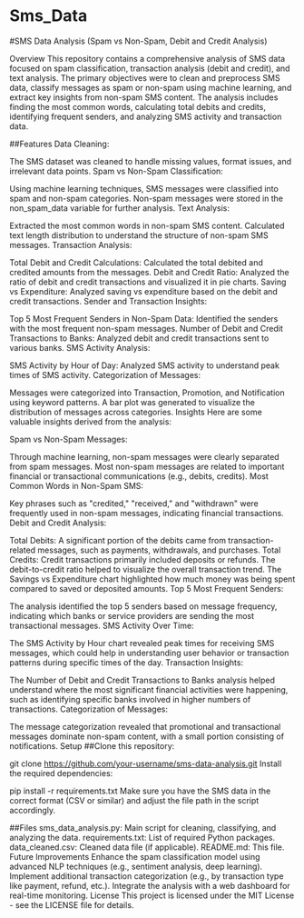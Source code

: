 # Sms_Data

#SMS Data Analysis (Spam vs Non-Spam, Debit and Credit Analysis)

Overview
This repository contains a comprehensive analysis of SMS data focused on spam classification, transaction analysis (debit and credit), and text analysis. The primary objectives were to clean and preprocess SMS data, classify messages as spam or non-spam using machine learning, and extract key insights from non-spam SMS content. The analysis includes finding the most common words, calculating total debits and credits, identifying frequent senders, and analyzing SMS activity and transaction data.

##Features
Data Cleaning:

The SMS dataset was cleaned to handle missing values, format issues, and irrelevant data points.
Spam vs Non-Spam Classification:

Using machine learning techniques, SMS messages were classified into spam and non-spam categories.
Non-spam messages were stored in the non_spam_data variable for further analysis.
Text Analysis:

Extracted the most common words in non-spam SMS content.
Calculated text length distribution to understand the structure of non-spam SMS messages.
Transaction Analysis:

Total Debit and Credit Calculations: Calculated the total debited and credited amounts from the messages.
Debit and Credit Ratio: Analyzed the ratio of debit and credit transactions and visualized it in pie charts.
Saving vs Expenditure: Analyzed saving vs expenditure based on the debit and credit transactions.
Sender and Transaction Insights:

Top 5 Most Frequent Senders in Non-Spam Data: Identified the senders with the most frequent non-spam messages.
Number of Debit and Credit Transactions to Banks: Analyzed debit and credit transactions sent to various banks.
SMS Activity Analysis:

SMS Activity by Hour of Day: Analyzed SMS activity to understand peak times of SMS activity.
Categorization of Messages:

Messages were categorized into Transaction, Promotion, and Notification using keyword patterns.
A bar plot was generated to visualize the distribution of messages across categories.
Insights
Here are some valuable insights derived from the analysis:

Spam vs Non-Spam Messages:

Through machine learning, non-spam messages were clearly separated from spam messages.
Most non-spam messages are related to important financial or transactional communications (e.g., debits, credits).
Most Common Words in Non-Spam SMS:

Key phrases such as "credited," "received," and "withdrawn" were frequently used in non-spam messages, indicating financial transactions.
Debit and Credit Analysis:

Total Debits: A significant portion of the debits came from transaction-related messages, such as payments, withdrawals, and purchases.
Total Credits: Credit transactions primarily included deposits or refunds.
The debit-to-credit ratio helped to visualize the overall transaction trend.
The Savings vs Expenditure chart highlighted how much money was being spent compared to saved or deposited amounts.
Top 5 Most Frequent Senders:

The analysis identified the top 5 senders based on message frequency, indicating which banks or service providers are sending the most transactional messages.
SMS Activity Over Time:

The SMS Activity by Hour chart revealed peak times for receiving SMS messages, which could help in understanding user behavior or transaction patterns during specific times of the day.
Transaction Insights:

The Number of Debit and Credit Transactions to Banks analysis helped understand where the most significant financial activities were happening, such as identifying specific banks involved in higher numbers of transactions.
Categorization of Messages:

The message categorization revealed that promotional and transactional messages dominate non-spam content, with a small portion consisting of notifications.
Setup
##Clone this repository:

git clone https://github.com/your-username/sms-data-analysis.git
Install the required dependencies:

pip install -r requirements.txt
Make sure you have the SMS data in the correct format (CSV or similar) and adjust the file path in the script accordingly.

##Files
sms_data_analysis.py: Main script for cleaning, classifying, and analyzing the data.
requirements.txt: List of required Python packages.
data_cleaned.csv: Cleaned data file (if applicable).
README.md: This file.
Future Improvements
Enhance the spam classification model using advanced NLP techniques (e.g., sentiment analysis, deep learning).
Implement additional transaction categorization (e.g., by transaction type like payment, refund, etc.).
Integrate the analysis with a web dashboard for real-time monitoring.
License
This project is licensed under the MIT License - see the LICENSE file for details.
